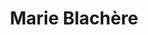---
title: "Marie Blachère"
url: /aix-en-provence/marie-blachere-avenue-pierre-brossolette/
shop: boulangerie
---